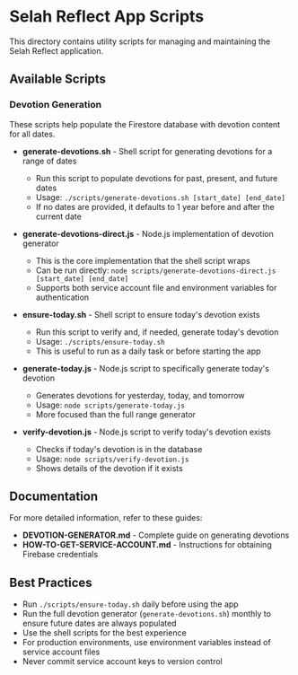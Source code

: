 # Selah Reflect App Scripts

This directory contains utility scripts for managing and maintaining the Selah Reflect application.

## Available Scripts

### Devotion Generation

These scripts help populate the Firestore database with devotion content for all dates.

- **generate-devotions.sh** - Shell script for generating devotions for a range of dates

  - Run this script to populate devotions for past, present, and future dates
  - Usage: `./scripts/generate-devotions.sh [start_date] [end_date]`
  - If no dates are provided, it defaults to 1 year before and after the current date

- **generate-devotions-direct.js** - Node.js implementation of devotion generator

  - This is the core implementation that the shell script wraps
  - Can be run directly: `node scripts/generate-devotions-direct.js [start_date] [end_date]`
  - Supports both service account file and environment variables for authentication

- **ensure-today.sh** - Shell script to ensure today's devotion exists

  - Run this script to verify and, if needed, generate today's devotion
  - Usage: `./scripts/ensure-today.sh`
  - This is useful to run as a daily task or before starting the app

- **generate-today.js** - Node.js script to specifically generate today's devotion

  - Generates devotions for yesterday, today, and tomorrow
  - Usage: `node scripts/generate-today.js`
  - More focused than the full range generator

- **verify-devotion.js** - Node.js script to verify today's devotion exists
  - Checks if today's devotion is in the database
  - Usage: `node scripts/verify-devotion.js`
  - Shows details of the devotion if it exists

## Documentation

For more detailed information, refer to these guides:

- **DEVOTION-GENERATOR.md** - Complete guide on generating devotions
- **HOW-TO-GET-SERVICE-ACCOUNT.md** - Instructions for obtaining Firebase credentials

## Best Practices

- Run `./scripts/ensure-today.sh` daily before using the app
- Run the full devotion generator (`generate-devotions.sh`) monthly to ensure future dates are always populated
- Use the shell scripts for the best experience
- For production environments, use environment variables instead of service account files
- Never commit service account keys to version control
